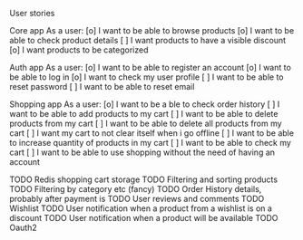 User stories

Core app
As a user:
[o] I want to be able to browse products
[o] I want to be able to check product details
[ ] I want products to have a visible discount
[o] I want products to be categorized


Auth app
As a user:
[o] I want to be able to register an account
[o] I want to be able to log in
[o] I want to check my user profile
[ ] I want to be able to reset password
[ ] I want to be able to reset email


Shopping app
As a user:
[o] I want to be a ble to check order history
[ ] I want to be able to add products to my cart
[ ] I want to be able to delete products from my cart
[ ] I want to be able to delete all products from my cart
[ ] I want my cart to not clear itself when i go offline
[ ] I want to be able to increase quantity of products in my cart
[ ] I want to be able to check my cart 
[ ] I want to be able to use shopping without the need of having an account


TODO Redis shopping cart storage
TODO Filtering and sorting products
TODO Filtering by category etc (fancy)
TODO Order History details, probably after payment is
TODO User reviews and comments
TODO Wishlist
TODO User notification when a product from a wishlist is on a discount
TODO User notification when a product will be available
TODO Oauth2

